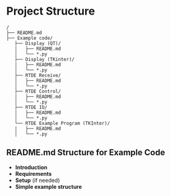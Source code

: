 # Project Structure

```
/
├── README.md  
├── Example code/  
   ├── Display (QT)/
   |   ├── README.md  
   │   └── *.py  
   ├── Display (TKinter)/  
   |   ├── README.md  
   │   └── *.py  
   ├── RTDE Receive/  
   │   ├── README.md  
   │   └── *.py  
   ├── RTDE Control/  
   |   ├── README.md  
   │   └── *.py  
   ├── RTDE IO/
   |   ├── README.md  
   │   └── *.py  
   └── RTDE Example Program (TKInter)/  
   |   ├── README.md  
   │   └── *.py  
```

## README.md Structure for Example Code

- **Introduction**
- **Requirements**
- **Setup** (if needed)
- **Simple example structure**
